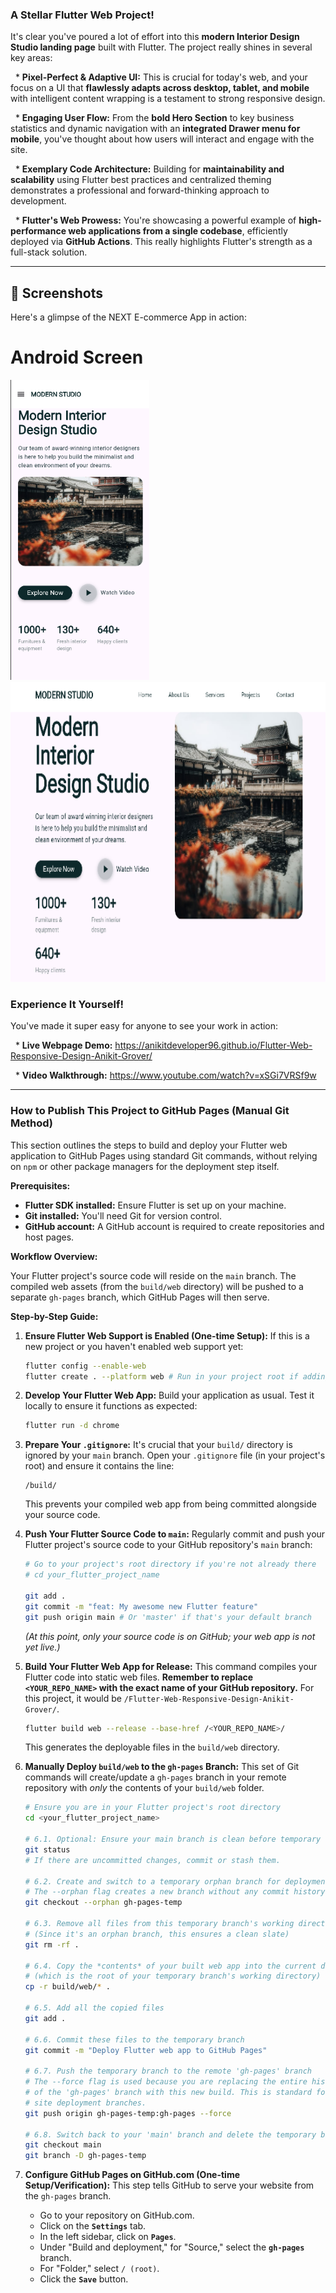 ### **A Stellar Flutter Web Project\!**

It's clear you've poured a lot of effort into this **modern Interior Design Studio landing page** built with Flutter. The project really shines in several key areas:

  \* **Pixel-Perfect & Adaptive UI:** This is crucial for today's web, and your focus on a UI that **flawlessly adapts across desktop, tablet, and mobile** with intelligent content wrapping is a testament to strong responsive design.

  \* **Engaging User Flow:** From the **bold Hero Section** to key business statistics and dynamic navigation with an **integrated Drawer menu for mobile**, you've thought about how users will interact and engage with the site.

  \* **Exemplary Code Architecture:** Building for **maintainability and scalability** using Flutter best practices and centralized theming demonstrates a professional and forward-thinking approach to development.

  \* **Flutter's Web Prowess:** You're showcasing a powerful example of **high-performance web applications from a single codebase**, efficiently deployed via **GitHub Actions**. This really highlights Flutter's strength as a full-stack solution.

-----
## 📸 Screenshots

Here's a glimpse of the NEXT E-commerce App in action:


# Android Screen
<img height="480px" src="assets/images/mobile_drawer.png">
<img height="480px" src="assets/images/response.png">

### **Experience It Yourself\!**

You've made it super easy for anyone to see your work in action:

  \* **Live Webpage Demo:** https://anikitdeveloper96.github.io/Flutter-Web-Responsive-Design-Anikit-Grover/

  \* **Video Walkthrough:** https://www.youtube.com/watch?v=xSGi7VRSf9w

-----

### **How to Publish This Project to GitHub Pages (Manual Git Method)**

This section outlines the steps to build and deploy your Flutter web application to GitHub Pages using standard Git commands, without relying on `npm` or other package managers for the deployment step itself.

**Prerequisites:**

  * **Flutter SDK installed:** Ensure Flutter is set up on your machine.
  * **Git installed:** You'll need Git for version control.
  * **GitHub account:** A GitHub account is required to create repositories and host pages.

**Workflow Overview:**

Your Flutter project's source code will reside on the `main` branch. The compiled web assets (from the `build/web` directory) will be pushed to a separate `gh-pages` branch, which GitHub Pages will then serve.

**Step-by-Step Guide:**

1.  **Ensure Flutter Web Support is Enabled (One-time Setup):**
    If this is a new project or you haven't enabled web support yet:

    ```bash
    flutter config --enable-web
    flutter create . --platform web # Run in your project root if adding web to existing project
    ```

2.  **Develop Your Flutter Web App:**
    Build your application as usual. Test it locally to ensure it functions as expected:

    ```bash
    flutter run -d chrome
    ```

3.  **Prepare Your `.gitignore`:**
    It's crucial that your `build/` directory is ignored by your `main` branch. Open your `.gitignore` file (in your project's root) and ensure it contains the line:

    ```
    /build/
    ```

    This prevents your compiled web app from being committed alongside your source code.

4.  **Push Your Flutter Source Code to `main`:**
    Regularly commit and push your Flutter project's source code to your GitHub repository's `main` branch:

    ```bash
    # Go to your project's root directory if you're not already there
    # cd your_flutter_project_name

    git add .
    git commit -m "feat: My awesome new Flutter feature"
    git push origin main # Or 'master' if that's your default branch
    ```

    *(At this point, only your source code is on GitHub; your web app is not yet live.)*

5.  **Build Your Flutter Web App for Release:**
    This command compiles your Flutter code into static web files. **Remember to replace `<YOUR_REPO_NAME>` with the exact name of your GitHub repository.** For this project, it would be `/Flutter-Web-Responsive-Design-Anikit-Grover/`.

    ```bash
    flutter build web --release --base-href /<YOUR_REPO_NAME>/
    ```

    This generates the deployable files in the `build/web` directory.

6.  **Manually Deploy `build/web` to the `gh-pages` Branch:**
    This set of Git commands will create/update a `gh-pages` branch in your remote repository with *only* the contents of your `build/web` folder.

    ```bash
    # Ensure you are in your Flutter project's root directory
    cd <your_flutter_project_name>

    # 6.1. Optional: Ensure your main branch is clean before temporary operations
    git status
    # If there are uncommitted changes, commit or stash them.

    # 6.2. Create and switch to a temporary orphan branch for deployment
    # The --orphan flag creates a new branch without any commit history.
    git checkout --orphan gh-pages-temp

    # 6.3. Remove all files from this temporary branch's working directory
    # (Since it's an orphan branch, this ensures a clean slate)
    git rm -rf .

    # 6.4. Copy the *contents* of your built web app into the current directory
    # (which is the root of your temporary branch's working directory)
    cp -r build/web/* .

    # 6.5. Add all the copied files
    git add .

    # 6.6. Commit these files to the temporary branch
    git commit -m "Deploy Flutter web app to GitHub Pages"

    # 6.7. Push the temporary branch to the remote 'gh-pages' branch
    # The --force flag is used because you are replacing the entire history
    # of the 'gh-pages' branch with this new build. This is standard for static
    # site deployment branches.
    git push origin gh-pages-temp:gh-pages --force

    # 6.8. Switch back to your 'main' branch and delete the temporary branch
    git checkout main
    git branch -D gh-pages-temp
    ```

7.  **Configure GitHub Pages on GitHub.com (One-time Setup/Verification):**
    This step tells GitHub to serve your website from the `gh-pages` branch.

      * Go to your repository on GitHub.com.
      * Click on the **`Settings`** tab.
      * In the left sidebar, click on **`Pages`**.
      * Under "Build and deployment," for "Source," select the **`gh-pages`** branch.
      * For "Folder," select `/ (root)`.
      * Click the **`Save`** button.
